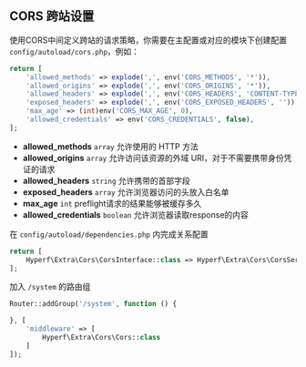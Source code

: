 ## CORS 跨站设置

使用CORS中间定义跨站的请求策略，你需要在主配置或对应的模块下创建配置 `config/autoload/cors.php`，例如：

```php
return [
    'allowed_methods' => explode(',', env('CORS_METHODS', '*')),
    'allowed_origins' => explode(',', env('CORS_ORIGINS', '*')),
    'allowed_headers' => explode(',', env('CORS_HEADERS', 'CONTENT-TYPE,X-REQUESTED-WITH')),
    'exposed_headers' => explode(',', env('CORS_EXPOSED_HEADERS', '')),
    'max_age' => (int)env('CORS_MAX_AGE', 0),
    'allowed_credentials' => env('CORS_CREDENTIALS', false),
];
```

- **allowed_methods** `array` 允许使用的 HTTP 方法
- **allowed_origins** `array` 允许访问该资源的外域 URI，对于不需要携带身份凭证的请求
- **allowed_headers** `string` 允许携带的首部字段
- **exposed_headers** `array` 允许浏览器访问的头放入白名单
- **max_age** `int` preflight请求的结果能够被缓存多久
- **allowed_credentials** `boolean` 允许浏览器读取response的内容


在 `config/autoload/dependencies.php` 内完成关系配置

```php
return [
    Hyperf\Extra\Cors\CorsInterface::class => Hyperf\Extra\Cors\CorsService::class
];
```

加入 `/system` 的路由组

```php
Router::addGroup('/system', function () {

}, [
    'middleware' => [
        Hyperf\Extra\Cors\Cors::class
    ]
]);
```